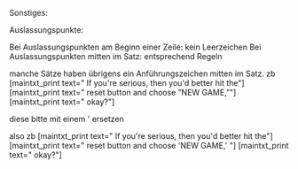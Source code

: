 Sonstiges:

Auslassungspunkte:

Bei Auslassungspunkten am Beginn einer Zeile: kein Leerzeichen
Bei Auslassungspunkten mitten im Satz: entsprechend Regeln

manche Sätze haben übrigens ein Anführungszeichen mitten im Satz. zb
[maintxt_print text="     If you're serious, then you'd better hit the"]
[maintxt_print text="     reset button and choose ”NEW GAME,”"]
[maintxt_print text=" okay?"]

diese bitte mit einem ' ersetzen

also zb
[maintxt_print text="     If you're serious, then you'd better hit the"]
[maintxt_print text="     reset button and choose 'NEW GAME,' "]
[maintxt_print text=" okay?"]
